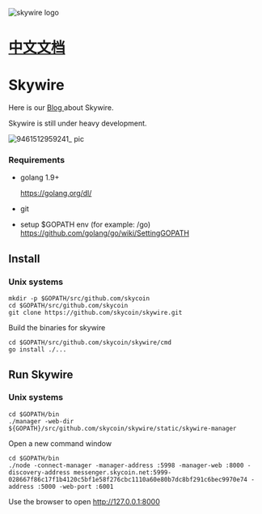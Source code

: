 ![skywire logo](https://user-images.githubusercontent.com/26845312/32426764-3495e3d8-c282-11e7-8fe8-8e60e90cb906.png)

# [中文文档](https://github.com/vyloy/skywire/blob/master/README-CN.md)
# Skywire

Here is our [Blog ](https://blog.skycoin.net/tags/skywire/) about Skywire.

Skywire is still under heavy development. 

![9461512959241_ pic](https://user-images.githubusercontent.com/1639632/33813339-fdcefb4e-de5d-11e7-867b-06b7d3f79be2.jpg)

### Requirements

* golang 1.9+

  https://golang.org/dl/

* git

* setup $GOPATH env (for example: /go)
  https://github.com/golang/go/wiki/SettingGOPATH
## Install 
### Unix systems

```
mkdir -p $GOPATH/src/github.com/skycoin
cd $GOPATH/src/github.com/skycoin
git clone https://github.com/skycoin/skywire.git
```

Build the binaries for skywire
```
cd $GOPATH/src/github.com/skycoin/skywire/cmd
go install ./...
```

## Run Skywire

### Unix systems
```
cd $GOPATH/bin
./manager -web-dir ${GOPATH}/src/github.com/skycoin/skywire/static/skywire-manager
```

Open a new command window

```
cd $GOPATH/bin
./node -connect-manager -manager-address :5998 -manager-web :8000 -discovery-address messenger.skycoin.net:5999-028667f86c17f1b4120c5bf1e58f276cbc1110a60e80b7dc8bf291c6bec9970e74 -address :5000 -web-port :6001
```
Use the browser to open http://127.0.0.1:8000

